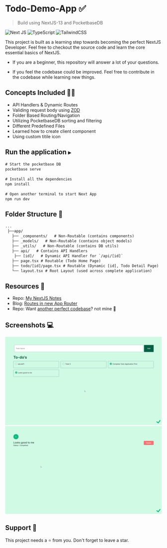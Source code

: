 # Todo-Demo-App ✅
> Build using NextJS-13 and PocketbaseDB

![Next JS](https://img.shields.io/badge/Next-black?style=for-the-badge&logo=next.js&logoColor=white)
![TypeScript](https://img.shields.io/badge/typescript-%23007ACC.svg?style=for-the-badge&logo=typescript&logoColor=white)
![TailwindCSS](https://img.shields.io/badge/tailwindcss-%2338B2AC.svg?style=for-the-badge&logo=tailwind-css&logoColor=white)

This project is built as a learning step towards becoming the perfect NextJS Developer. Feel free to checkout the source code and learn the core essential basics of NextJS.

- If you are a beginner, this repository will answer a lot of your questions. 

- If you feel the codebase could be improved. Feel free to contribute in the codebase while learning new things. 


## Concepts Included 🐱‍🚀

- API Handlers & Dynamic Routes
- Validing request body using [ZOD](https://www.npmjs.com/package/zod)
- Folder Based Routing/Navigation
- Utilizing PocketbaseDB sorting and filtering
- Different Predefined Files
- Learned how to create client component
- Using custom titile icon

## Run the application ```▶```

```shell
# Start the pocketbase DB
pocketbase serve

# Install all the dependencies
npm install

# Open another terminal to start Next App
npm run dev
```

## Folder Structure 🦴
```
...
 ├──app/
   ├── _components/   # Non-Routable (contains components)
   ├── _models/   # Non-Routable (contains object models)
   ├── _utils/   # Non-Routable (contains DB utils)
   ├── api/   # Contains API Handlers
    ├── [id]/   # Dynamic API Handler for `/api/[id]`
   ├── page.tsx # Routable (Todo Home Page)
   ├── todo/[id]/page.tsx # Routable (Dynamic [id], Todo Detail Page)
   └── layout.tsx # Root Layout (used across complete application)
```

## Resources 📂
- Repo: [My NextJS Notes](https://github.com/AmanNegi/Notes/blob/main/NextJs/README.md)
- Blog: [Routes in new App Router](https://www.builder.io/blog/next-13-app-router)
- Repo: Want [another perfect codebase](https://github.com/sadmann7/skateshop)? not mine 🙈
## Screenshots 💻

![](./screenshots/1.png) 
![](./screenshots/2.png)  

## Support 🤝

This project needs a ⭐️ from you. Don't forget to leave a star.